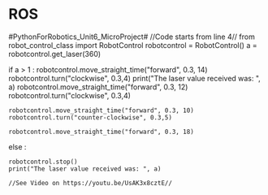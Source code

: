 # ROS
#PythonForRobotics_Unit6_MicroProject#
//Code starts from line 4//
from robot_control_class import RobotControl
robotcontrol = RobotControl()
a = robotcontrol.get_laser(360)

if a > 1 :
    robotcontrol.move_straight_time("forward", 0.3, 14)
    robotcontrol.turn("clockwise", 0.3,4)
    print("The laser value received was: ", a)
    robotcontrol.move_straight_time("forward", 0.3, 12)
    robotcontrol.turn("clockwise", 0.3,4)

    robotcontrol.move_straight_time("forward", 0.3, 10)
    robotcontrol.turn("counter-clockwise", 0.3,5)

    robotcontrol.move_straight_time("forward", 0.3, 18)

else :

    robotcontrol.stop()
    print("The laser value received was: ", a)
    
    //See Video on https://youtu.be/UsAK3x8cztE//
